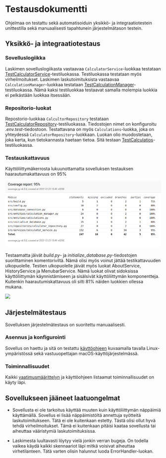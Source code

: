 # Testausdokumentti

Ohjelmaa on testattu sekä automatisoiduin yksikkö- ja integraatiotestein unittestilla sekä manuaalisesti tapahtunein järjestelmätason testein.

## Yksikkö- ja integraatiotestaus

### Sovelluslogiikka

Laskimen sovelluslogiikasta vastaavaa `CalculatorService`-luokkaa testataan [TestCalculatorService](src/tests/../../../src/services/calculator_service.py)-testiluokassa. Testiluokassa testataan myös virheilmoitukset. Laskimen laskutoimituksista vastaavaa `CalculationManager`-luokkaa testataan [TestCalculationManager](src/../../src/tests/entities/calculation_manager_test.py)-testiluokassa. Nämä kaksi testiluokkaa testaavat samalla molempia luokkia ei pelkästään luokkaa itsessään.

### Repositorio-luokat

Repostorio-luokkaa `CalcultorRepository` testataan [TestCalculatorRepository](src/../../src/tests/repository/calculator_repository_test.py)-testiluokassa. Tiedostojen nimet on konfiguroitu _.env.test_-tiedostoon. Testattavana on myös `Calculations`-luokka, joka on yhteydessä `CalculatorRepository`-luokkaan. Luokan olio muodostetaan, joka kerta, kun tietokannasta haetaan tietoa. Sitä testaan [TestCalculatios](src/../../src/tests/entities/calculations_test.py)-testiluokassa.

### Testauskattavuus

Käyttöliittymäkerrosta lukuunottamatta sovelluksen testauksen haarautumakattavuus on 95%

![](/dokumentaatio/images/coverage95.png)

Testaamatta jäivät _build.py_- ja _initialize\_database.py_-tiedostojen suorittaminen komentoriviltä. Nämä olisi myös voinut jättää testikattavuuden ulkopuolelle.
Testien ulkopuolelle jäivät myös luokat AboutService, HistoryService ja MenubarService. Nämä luokat olivat sidoksissa käyttöliittymän käynnistämiseen ja sisälsivät käyttöliittymän komponentteja. Kuitenkin haarautumiskattavuus oli silti 81% näiden luokkien ollessa mukana.

![](/dokumentaatio/images/)

## Järjestelmätestaus

Sovelluksen järjestelmätestaus on suoritettu manuaalisesti.

### Asennus ja konfigurointi

Sovellus on haettu ja sitä on testattu [käyttöohjeen](kayttoohje.md) kuvaamalla tavalla Linux-ympäristössä sekä vastuuopettajan macOS-käyttöjärjestelmässä.


### Toiminnallisuudet

Kaikki [vaatimusmäärittelyn](vaatimusmaarittely.md) ja käyttöohjeen listaamat toiminnallisuudet on käyty läpi.

## Sovellukseen jääneet laatuongelmat

- Sovellusta ei ole tarkoitus käyttää muuten kuin käyttöliittymän näppäimiä käyttämällä. Sovellus ei lisää näppäimistöltä annettuja syötteitä laskutoimitukseen. Tätä ei ole kuitenkaan estetty. Tästä olisi ollut hyvä tehdä virheilmoitukset. Tämä ei kuitenkaan pitäisi kaataa sovellusta tai aiheuttaa vääristymiä laskutoimituksissa.

- Laskimesta luultavasti löytyy vielä jonkin verran bugeja. On todella vaikea käydä kaikki skennaariot läpi mitkä voisivat aiheuttaa virhetilanteen. Tätä varten olisin halunnut luoda ErrorHandler-luokan.

